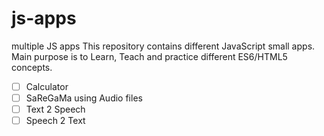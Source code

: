 # js-apps
multiple JS apps
This repository contains different JavaScript small apps. Main purpose is to Learn, Teach and practice different ES6/HTML5 concepts.

- [ ] Calculator
- [ ] SaReGaMa using Audio files
- [ ] Text 2 Speech
- [ ] Speech 2 Text
